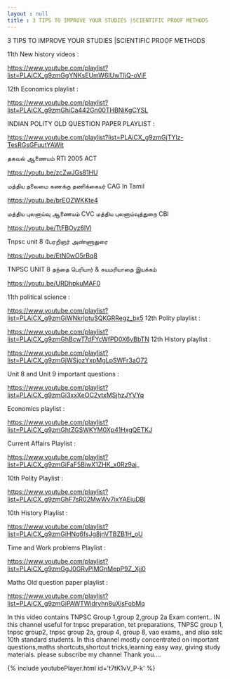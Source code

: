 ```yaml
---
layout : null
title : 3 TIPS TO IMPROVE YOUR STUDIES |SCIENTIFIC PROOF METHODS
---
```


3 TIPS TO IMPROVE YOUR STUDIES |SCIENTIFIC PROOF METHODS


11th New history videos :

https://www.youtube.com/playlist?list=PLAiCX_g9zmGgYNKsEUmW6IUwTIjQ-oViF

12th Economics playlist :

https://www.youtube.com/playlist?list=PLAiCX_g9zmGhiCa442Gn00THBNjKgCYSL

INDIAN POLITY OLD QUESTION PAPER PLAYLIST :

https://www.youtube.com/playlist?list=PLAiCX_g9zmGjTYlz-TesRGsGFuutYAWit

தகவல் ஆணையம் RTI 2005 ACT

https://youtu.be/zcZwJGs81HU

மத்திய தலைமை கணக்கு  தணிக்கையர் CAG In Tamil

https://youtu.be/brEOZWKKte4

மத்திய புலனாய்வு ஆணையம் CVC மத்திய புலனாய்வுத்துறை CBI

https://youtu.be/TtFBOyz6IVI

Tnpsc unit 8 பேரறிஞர் அண்ணாதுரை

https://youtu.be/EtN0wO5rBq8

TNPSC UNIT 8 தந்தை பெரியார் & சுயமரியாதை இயக்கம்

https://youtu.be/URDhpkuMAF0

11th political science :

https://www.youtube.com/playlist?list=PLAiCX_g9zmGiWNkrIptuSQKGRRegz_bx5
12th Polity playlist :

https://www.youtube.com/playlist?list=PLAiCX_g9zmGhBcwT7dFYcWfPD0X6vBbTN
12th History playlist :

https://www.youtube.com/playlist?list=PLAiCX_g9zmGjWSjozYxpMgLpSWFr3aO72

Unit 8 and Unit 9 important questions :

https://www.youtube.com/playlist?list=PLAiCX_g9zmGi3xxXeOC2vtxMSjhzJYVYq

Economics playlist :

https://www.youtube.com/playlist?list=PLAiCX_g9zmGhtZGSWKYM0Xp41HxgQETKJ

Current Affairs Playlist :

https://www.youtube.com/playlist?list=PLAiCX_g9zmGiFaF5BiwX1ZHK_x0Rz9aj_

10th Polity  Playlist :

https://www.youtube.com/playlist?list=PLAiCX_g9zmGhF7sR02MwWv7ixYAEiuDBl

10th History Playlist :

https://www.youtube.com/playlist?list=PLAiCX_g9zmGiHNq6fsJg8jnVTBZB1H_oU

Time and Work problems Playlist :

https://www.youtube.com/playlist?list=PLAiCX_g9zmGgJ0GRvPlMGnMepP9Z_Xjj0

Maths Old question paper playlist :

https://www.youtube.com/playlist?list=PLAiCX_g9zmGiPAWTWidryhn8uXisFobMq

In this video contains TNPSC Group 1,group 2,group 2a Exam content.. IN this channel useful for tnpsc preparation, tet preparations, TNPSC group 1, tnpsc group2, tnpsc group 2a, group 4, group 8, vao exams,, and also sslc 10th standard students. In this channel mostly concentrated on important questions,maths shortcuts,shortcut tricks,learning easy way, giving study materials. please subscribe my channel Thank you....



{% include youtubePlayer.html id='t7tK1vV_P-k' %}
